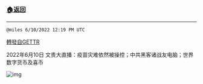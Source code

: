 ###  [:house:返回](README.md)
---


`@miles 6/10/2022 12:19 PM UTC`

[轉發自GETTR](https://gettr.com/post/p1djniw6ae4)

2022年6月10日 文贵大直播：疫苗灾难依然被操控；中共黑客诸战友电脑；世界数字货币及喜币

![img](https://media.gettr.com/group10/origin/2022/06/10/12/0848ac86-7b00-3d92-1b71-3f0924055977/6383d6c383a688bc0ce747d8282e44b3.jpeg)
